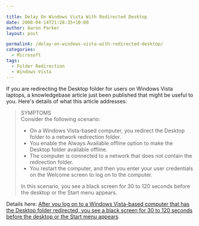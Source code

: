 ```yaml
---

title: Delay On Windows Vista With Redirected Desktop
date: 2008-04-14T21:28:35+10:00
author: Aaron Parker
layout: post

permalink: /delay-on-windows-vista-with-redirected-desktop/
categories:
  - Microsoft
tags:
  - Folder Redirection
  - Windows-Vista
---
```

If you are redirecting the Desktop folder for users on Windows Vista laptops, a knowledgebase article just been published that might be useful to you. Here's details of what this article addresses:

> SYMPTOMS  
> Consider the following scenario:
> 
>   * On a Windows Vista-based computer, you redirect the Desktop folder to a network redirection folder.
>   * You enable the Always Available offline option to make the Desktop folder available offline.
>   * The computer is connected to a network that does not contain the redirection folder.
>   * You restart the computer, and then you enter your user credentials on the Welcome screen to log on to the computer.
> 
> In this scenario, you see a black screen for 30 to 120 seconds before the desktop or the Start menu appears.

Details here: [After you log on to a Windows Vista-based computer that has the Desktop folder redirected, you see a black screen for 30 to 120 seconds before the desktop or the Start menu appears](http://support.microsoft.com/kb/951324)
